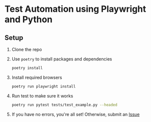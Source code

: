 # Test Automation using Playwright and Python

## Setup

1. Clone the repo
2. Use `poetry` to install packages and dependencies

    ```bash
    poetry install
    ```

3. Install required browsers

    ```bash
    poetry run playwright install
    ```

4. Run test to make sure it works

    ```bash
    poetry run pytest tests/test_example.py --headed
    ```

5. If you have no errors, you're all set! Otherwise, submit an [Issue](https://github.com/qa-at-the-point/playwright-python/issues/new)
